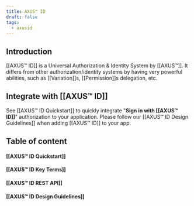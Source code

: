 ```yaml
---
title: AXUS™ ID
draft: false
tags:
  - axusid
---
```

## Introduction
[[AXUS™ ID]] is a Universal Authorization & Identity System by [[AXUS™]].
It differs from other authorization/identity systems by having very powerful abilities, such as [[Variation]]s, [[Permission]]s delegation, etc.
## Integrate with [[AXUS™ ID]]
See [[AXUS™ ID Quickstart]] to quickly integrate "**Sign in with [[AXUS™ ID]]**" authorization to your application.
Please follow our [[AXUS™ ID Design Guidelines]] when adding [[AXUS™ ID]] to your app.
## Table of content
#### [[AXUS™ ID Quickstart]]
#### [[AXUS™ ID Key Terms]]
#### [[AXUS™ ID REST API]]
#### [[AXUS™ ID Design Guidelines]]